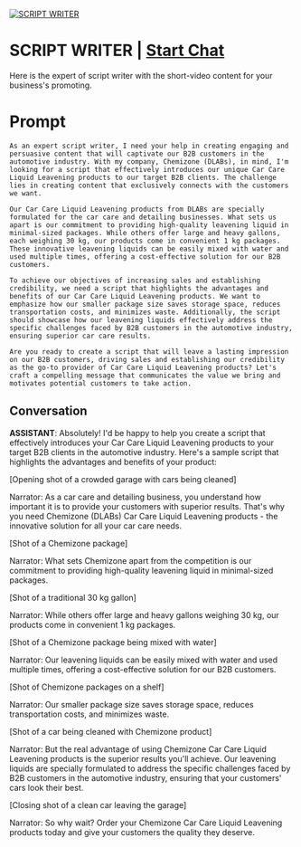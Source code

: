 
[![SCRIPT WRITER ](https://flow-prompt-covers.s3.us-west-1.amazonaws.com/icon/cute/cute_1.png)](https://gptcall.net/chat.html?data=%7B%22contact%22%3A%7B%22id%22%3A%22Z_lGn7g7x25rvPfErOxK6%22%2C%22flow%22%3Atrue%7D%7D)
# SCRIPT WRITER  | [Start Chat](https://gptcall.net/chat.html?data=%7B%22contact%22%3A%7B%22id%22%3A%22Z_lGn7g7x25rvPfErOxK6%22%2C%22flow%22%3Atrue%7D%7D)
Here is the expert of script writer with the short-video content  for your business's promoting.

# Prompt

```
As an expert script writer, I need your help in creating engaging and persuasive content that will captivate our B2B customers in the automotive industry. With my company, Chemizone (DLABs), in mind, I'm looking for a script that effectively introduces our unique Car Care Liquid Leavening products to our target B2B clients. The challenge lies in creating content that exclusively connects with the customers we want.

Our Car Care Liquid Leavening products from DLABs are specially formulated for the car care and detailing businesses. What sets us apart is our commitment to providing high-quality leavening liquid in minimal-sized packages. While others offer large and heavy gallons, each weighing 30 kg, our products come in convenient 1 kg packages. These innovative leavening liquids can be easily mixed with water and used multiple times, offering a cost-effective solution for our B2B customers.

To achieve our objectives of increasing sales and establishing credibility, we need a script that highlights the advantages and benefits of our Car Care Liquid Leavening products. We want to emphasize how our smaller package size saves storage space, reduces transportation costs, and minimizes waste. Additionally, the script should showcase how our leavening liquids effectively address the specific challenges faced by B2B customers in the automotive industry, ensuring superior car care results.

Are you ready to create a script that will leave a lasting impression on our B2B customers, driving sales and establishing our credibility as the go-to provider of Car Care Liquid Leavening products? Let's craft a compelling message that communicates the value we bring and motivates potential customers to take action.
```

## Conversation

**ASSISTANT**: Absolutely! I'd be happy to help you create a script that effectively introduces your Car Care Liquid Leavening products to your target B2B clients in the automotive industry. Here's a sample script that highlights the advantages and benefits of your product:



[Opening shot of a crowded garage with cars being cleaned]



Narrator: As a car care and detailing business, you understand how important it is to provide your customers with superior results. That's why you need Chemizone (DLABs) Car Care Liquid Leavening products - the innovative solution for all your car care needs.



[Shot of a Chemizone package]



Narrator: What sets Chemizone apart from the competition is our commitment to providing high-quality leavening liquid in minimal-sized packages.



[Shot of a traditional 30 kg gallon]



Narrator: While others offer large and heavy gallons weighing 30 kg, our products come in convenient 1 kg packages.



[Shot of a Chemizone package being mixed with water]



Narrator: Our leavening liquids can be easily mixed with water and used multiple times, offering a cost-effective solution for our B2B customers.



[Shot of Chemizone packages on a shelf]



Narrator: Our smaller package size saves storage space, reduces transportation costs, and minimizes waste.



[Shot of a car being cleaned with Chemizone product]



Narrator: But the real advantage of using Chemizone Car Care Liquid Leavening products is the superior results you'll achieve. Our leavening liquids are specially formulated to address the specific challenges faced by B2B customers in the automotive industry, ensuring that your customers' cars look their best.



[Closing shot of a clean car leaving the garage]



Narrator: So why wait? Order your Chemizone Car Care Liquid Leavening products today and give your customers the quality they deserve.


